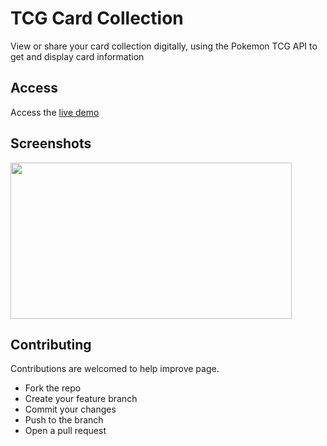 # TCG Card Collection

View or share your card collection digitally, using the Pokemon TCG API to get and display card information

## Access
Access the [live demo](https://card-collection-public.vercel.app/)

## Screenshots
<img src="https://i.ibb.co/TbrXc1y/cc3.jpg" width="450px" height="250px" />

## Contributing
Contributions are welcomed to help improve page.
- Fork the repo
- Create your feature branch
- Commit your changes
- Push to the branch
- Open a pull request
